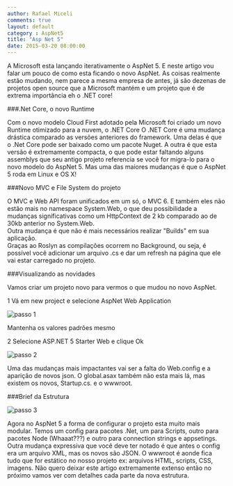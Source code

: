 ```yaml
---
author: Rafael Miceli
comments: true
layout: default
category : AspNet5
title: "Asp Net 5"
date: 2015-03-20 08:00:00
---
```



A Microsoft esta lançando iterativamente o AspNet 5. E neste artigo vou falar um pouco de como esta ficando o novo AspNet. 
As coisas realmente estão mudando, nem parece a mesma empresa de antes, já são dezenas de projetos open source que a Microsoft mantém e um projeto que é de extrema importância eh o .NET core! 

###.Net Core, o novo Runtime 

Com o novo modelo Cloud First adotado pela Microsoft foi criado um novo Runtime otimizado para a nuvem, o .NET Core 
O .NET Core é uma mudança drástica comparado as versões anteriores do framework. 
Uma delas é que o .Net Core pode ser baixado como um pacote Nuget. 
A outra é que esta versão é extremamente compacta, o que pode estar faltando alguns assemblys que seu antigo projeto referencia se você for migra-lo para o novo modelo do AspNet 5. 
Mas uma das maiores mudanças é que o AspNet 5 roda em Linux e OS X!

###Novo MVC e File System do projeto 

O MVC e Web API foram unificados em um só, o MVC 6. E também eles não estão mais no namespace System.Web, o que deu possibilidade a mudanças significativas como um HttpContext de 2 kb comparado ao de 30kb anterior no System.Web.  
Outra mudança é que não é mais necessários realizar "Builds" em sua aplicação.  
Graças ao Roslyn as compilações ocorrem no Background, ou seja, é possível você adicionar um arquivo .cs e dar um refresh na página que ele vai estar carregado no projeto. 

###Visualizando as novidades 

Vamos criar um projeto novo para vermos o que mudou no novo AspNet. 

1 Vá em new project e selecione AspNet Web Application 

![passo 1](http://rafael-miceli.com.br/ico/AspNet5/Passo1.png)
 
Mantenha os valores padrões mesmo 

2 Selecione ASP.NET 5 Starter Web e clique Ok 

![passo 2](http://rafael-miceli.com.br/ico/AspNet5/Passo2.png)

Uma das mudanças mais impactantes vai ser a falta do Web.config e a aparição de novos json. O global.asax também não esta mais lá, mas existem os novos, Startup.cs. e o wwwroot. 

###Brief da Estrutura 

![passo 3](http://rafael-miceli.com.br/ico/AspNet5/Passo3.png)

Agora no AspNet 5 a forma de configurar o projeto esta muito mais modular. Temos um config para pacotes .Net, um para Scripts, outro para pacotes Node (Whaaat???) e outro para connection strings e appsetings. Outra mudança expressiva que você deve ter notado é que antes o config era um arquivo XML, mas os novos são JSON. 
O wwwroot é aonde fica tudo que for estático no nosso projeto ex: arquivos HTML, scripts, CSS, imagens. 
Não quero deixar este artigo extremamente extenso então no próximo vamos ver com detalhes cada parte da nova estrutura.








